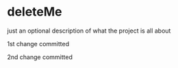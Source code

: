 # deleteMe
just an optional description of what the project is all about

1st change committed

2nd change committed
